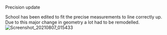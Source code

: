Precision update

School has been edited to fit the precise measurements to line correctly up. Due to this major change in geometry a lot had to be remodelled.
![Screenshot_20210807_015433](https://user-images.githubusercontent.com/87671560/128581050-c3dbe9d6-b362-497f-b192-7d2515db7bc7.png)
